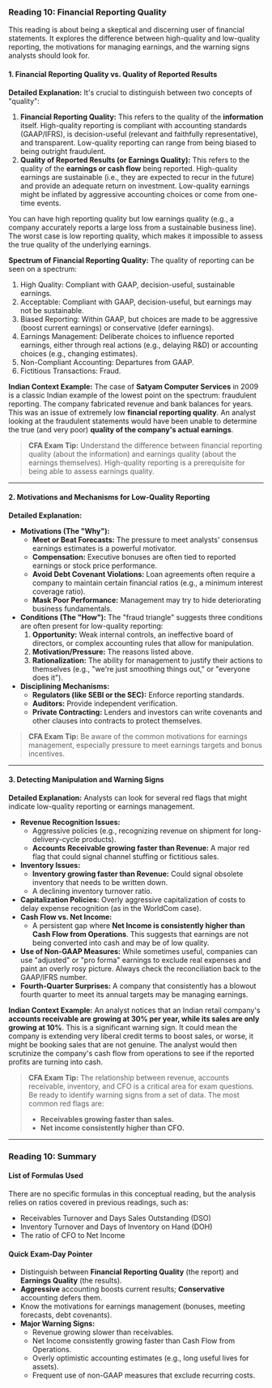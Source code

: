 ### **Reading 10: Financial Reporting Quality**

This reading is about being a skeptical and discerning user of financial statements. It explores the difference between high-quality and low-quality reporting, the motivations for managing earnings, and the warning signs analysts should look for.

#### **1. Financial Reporting Quality vs. Quality of Reported Results**

**Detailed Explanation:**
It's crucial to distinguish between two concepts of "quality":

1.  **Financial Reporting Quality:** This refers to the quality of the **information** itself. High-quality reporting is compliant with accounting standards (GAAP/IFRS), is decision-useful (relevant and faithfully representative), and transparent. Low-quality reporting can range from being biased to being outright fraudulent.
2.  **Quality of Reported Results (or Earnings Quality):** This refers to the quality of the **earnings or cash flow** being reported. High-quality earnings are sustainable (i.e., they are expected to recur in the future) and provide an adequate return on investment. Low-quality earnings might be inflated by aggressive accounting choices or come from one-time events.

You can have high reporting quality but low earnings quality (e.g., a company accurately reports a large loss from a sustainable business line). The worst case is low reporting quality, which makes it impossible to assess the true quality of the underlying earnings.

**Spectrum of Financial Reporting Quality:**
The quality of reporting can be seen on a spectrum:
1.  High Quality: Compliant with GAAP, decision-useful, sustainable earnings.
2.  Acceptable: Compliant with GAAP, decision-useful, but earnings may not be sustainable.
3.  Biased Reporting: Within GAAP, but choices are made to be aggressive (boost current earnings) or conservative (defer earnings).
4.  Earnings Management: Deliberate choices to influence reported earnings, either through real actions (e.g., delaying R&D) or accounting choices (e.g., changing estimates).
5.  Non-Compliant Accounting: Departures from GAAP.
6.  Fictitious Transactions: Fraud.

**Indian Context Example:**
The case of **Satyam Computer Services** in 2009 is a classic Indian example of the lowest point on the spectrum: fraudulent reporting. The company fabricated revenue and bank balances for years. This was an issue of extremely low **financial reporting quality**. An analyst looking at the fraudulent statements would have been unable to determine the true (and very poor) **quality of the company's actual earnings**.

> **CFA Exam Tip:**
> Understand the difference between financial reporting quality (about the information) and earnings quality (about the earnings themselves). High-quality reporting is a prerequisite for being able to assess earnings quality.

---

#### **2. Motivations and Mechanisms for Low-Quality Reporting**

**Detailed Explanation:**
* **Motivations (The "Why"):**
    * **Meet or Beat Forecasts:** The pressure to meet analysts' consensus earnings estimates is a powerful motivator.
    * **Compensation:** Executive bonuses are often tied to reported earnings or stock price performance.
    * **Avoid Debt Covenant Violations:** Loan agreements often require a company to maintain certain financial ratios (e.g., a minimum interest coverage ratio).
    * **Mask Poor Performance:** Management may try to hide deteriorating business fundamentals.
* **Conditions (The "How"):** The "fraud triangle" suggests three conditions are often present for low-quality reporting:
    1.  **Opportunity:** Weak internal controls, an ineffective board of directors, or complex accounting rules that allow for manipulation.
    2.  **Motivation/Pressure:** The reasons listed above.
    3.  **Rationalization:** The ability for management to justify their actions to themselves (e.g., "we're just smoothing things out," or "everyone does it").
* **Disciplining Mechanisms:**
    * **Regulators (like SEBI or the SEC):** Enforce reporting standards.
    * **Auditors:** Provide independent verification.
    * **Private Contracting:** Lenders and investors can write covenants and other clauses into contracts to protect themselves.

> **CFA Exam Tip:**
> Be aware of the common motivations for earnings management, especially pressure to meet earnings targets and bonus incentives.

---

#### **3. Detecting Manipulation and Warning Signs**

**Detailed Explanation:**
Analysts can look for several red flags that might indicate low-quality reporting or earnings management.

* **Revenue Recognition Issues:**
    * Aggressive policies (e.g., recognizing revenue on shipment for long-delivery-cycle products).
    * **Accounts Receivable growing faster than Revenue:** A major red flag that could signal channel stuffing or fictitious sales.
* **Inventory Issues:**
    * **Inventory growing faster than Revenue:** Could signal obsolete inventory that needs to be written down.
    * A declining inventory turnover ratio.
* **Capitalization Policies:** Overly aggressive capitalization of costs to delay expense recognition (as in the WorldCom case).
* **Cash Flow vs. Net Income:**
    * A persistent gap where **Net Income is consistently higher than Cash Flow from Operations**. This suggests that earnings are not being converted into cash and may be of low quality.
* **Use of Non-GAAP Measures:** While sometimes useful, companies can use "adjusted" or "pro forma" earnings to exclude real expenses and paint an overly rosy picture. Always check the reconciliation back to the GAAP/IFRS number.
* **Fourth-Quarter Surprises:** A company that consistently has a blowout fourth quarter to meet its annual targets may be managing earnings.

**Indian Context Example:**
An analyst notices that an Indian retail company's **accounts receivable are growing at 30% per year, while its sales are only growing at 10%**. This is a significant warning sign. It could mean the company is extending very liberal credit terms to boost sales, or worse, it might be booking sales that are not genuine. The analyst would then scrutinize the company's cash flow from operations to see if the reported profits are turning into cash.

> **CFA Exam Tip:**
> The relationship between revenue, accounts receivable, inventory, and CFO is a critical area for exam questions. Be ready to identify warning signs from a set of data. The most common red flags are:
> * **Receivables growing faster than sales.**
> * **Net income consistently higher than CFO.**

***

### **Reading 10: Summary**

#### **List of Formulas Used**
There are no specific formulas in this conceptual reading, but the analysis relies on ratios covered in previous readings, such as:
* Receivables Turnover and Days Sales Outstanding (DSO)
* Inventory Turnover and Days of Inventory on Hand (DOH)
* The ratio of CFO to Net Income

#### **Quick Exam-Day Pointer**
* Distinguish between **Financial Reporting Quality** (the report) and **Earnings Quality** (the results).
* **Aggressive** accounting boosts current results; **Conservative** accounting defers them.
* Know the motivations for earnings management (bonuses, meeting forecasts, debt covenants).
* **Major Warning Signs:**
    * Revenue growing slower than receivables.
    * Net Income consistently growing faster than Cash Flow from Operations.
    * Overly optimistic accounting estimates (e.g., long useful lives for assets).
    * Frequent use of non-GAAP measures that exclude recurring costs.
